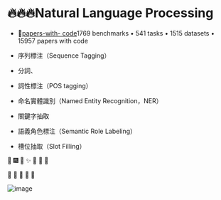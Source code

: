 # 🔥🔥🔥Natural Language Processing
- 🤗[papers-with- code](https://paperswithcode.com/area/natural-language-processing)1769 benchmarks • 541 tasks • 1515 datasets • 15957 papers with code


- 序列標注（Sequence Tagging）
- 分詞、
- 詞性標注（POS tagging）
- 命名實體識別（Named Entity Recognition，NER）
- 關鍵字抽取
- 語義角色標注（Semantic Role Labeling）
- 槽位抽取（Slot Filling）



🎈 
🎆 
🧨 
✨ 
🎉 
🎊 
🎃 

🎄 
🎋 
🎍 
🎎
🎏 

![image](https://user-images.githubusercontent.com/19550271/188335569-d2d29706-9f8a-4cff-ad6c-08ee923c7b57.png)


